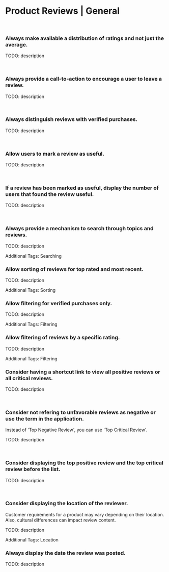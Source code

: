 # Product Reviews | General
<br>


### Always make available a distribution of ratings and not just the average.

TODO: description

<br>


### Always provide a call-to-action to encourage a user to leave a review.

TODO: description

<br>


### Always distinguish reviews with verified purchases.

TODO: description

<br>


### Allow users to mark a review as useful.

TODO: description

<br>


### If a review has been marked as useful, display the number of users that found the review useful. 

TODO: description

<br>


### Always provide a mechanism to search through topics and reviews.

TODO: description

Additional Tags: Searching
<br>


### Allow sorting of reviews for top rated and most recent.

TODO: description

Additional Tags: Sorting
<br>


### Allow filtering for verified purchases only.

TODO: description

Additional Tags: Filtering
<br>


### Allow filtering of reviews by a specific rating.

TODO: description

Additional Tags: Filtering
<br>


### Consider having a shortcut link to view all positive reviews or all critical reviews.

TODO: description

<br>


### Consider not refering to unfavorable reviews as negative or use the term in the application.

Instead of 'Top Negative Review', you can use 'Top Critical Review'.

TODO: description

<br>


### Consider displaying the top positive review and the top critical review before the list.

TODO: description

<br>


### Consider displaying the location of the reviewer.

Customer requirements for a product may vary depending on their location. Also, cultural differences can impact review content.

TODO: description

Additional Tags: Location
<br>


### Always display the date the review was posted.

TODO: description

<br>



